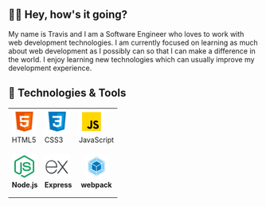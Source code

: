 ## 👋🏽 Hey, how's it going?
My name is Travis and I am a Software Engineer who loves to work with web development technologies.  I am currently focused on learning as much about web development as I possibly can so that I can make a difference in the world.  I enjoy learning new technologies which can usually improve my development experience.

## 🧰 Technologies & Tools
<table>
  <colgroup>
    <col align="center">
    <col align="center">
    <col align="center">
  </colgroup>
  <tbody>
    <tr>
      <td><img src="./icons/html5-icon.png" width="50" height="50"><br>HTML5</td>
      <td><img src="./icons/css3-icon.png" width="50" height="50"><br>CSS3</td>
      <td><img src="./icons/javascript-icon.png" width="50" height="50"><br>JavaScript</td>
    </tr>
    <tr>
      <td><img src="./icons/node-js-icon.svg" width="50" height="50"><br><b>Node.js</td>
      <td><img src="./icons/express-js-icon.svg" width="50" height="50"><br><b>Express</b></td>
      <td><p align="center"><img src="./icons/webpack-icon.svg" width="50" height="50"><br><b>webpack</b></p></td>
    </tr>
  </tbody>
</table>

<!--
**travis-mcginley/travis-mcginley** is a ✨ _special_ ✨ repository because its `README.md` (this file) appears on your GitHub profile.

Here are some ideas to get you started:

- 🔭 I’m currently working on ...
- 🌱 I’m currently learning ...
- 👯 I’m looking to collaborate on ...
- 🤔 I’m looking for help with ...
- 💬 Ask me about ...
- 📫 How to reach me: ...
- 😄 Pronouns: ...
- ⚡ Fun fact: ...
-->
